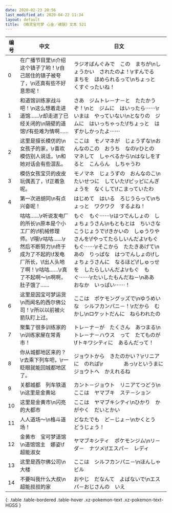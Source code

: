 ```yaml
---
date: 2020-02-23 20:56
last_modified_at: 2020-04-22 11:34
layout: default
title: 《精灵宝可梦 心金／魂银》文本 521
---
```

| 编号 | 中文 | 日文 |
| ---- | ---- | ---- |
| 0 | 在广播节目里\n介绍这个镇子了哟！\r自己居住的镇子被夸了，\n还真有些不好意思呢！ | ラジオばんぐみで　この　まちが\nしょうかい　されたのよ！\rすんでる　まちを　ほめられるって\nちょっと　くすぐったいね！ |
| 1 | 和道馆训练家战斗吧！\n这么想着走进道馆……\r却走进了已经关闭的\n隔壁的道馆\f有些难为情啊…… | さあ　ジムトレ－ナ－と　たたかうぞ！\nと　ジムに　はいったら⋯⋯\rいまは　やっていない\nとなりの　ジムに　はいっちゃった\fちょっと　はずかしかったよ⋯⋯ |
| 2 | 这里是擅长模仿的\n女孩子的家，\r喜欢模仿别人说话，\n和她对话会有些混乱。 | ここは　モノマネが　じょうずな\nおんなのこの　おうち　なの\rひとの　マネして　しゃべるから\nはなしをすると　こんらん　しちゃうわ |
| 3 | 模仿女孩宝贝的皮皮玩偶丟了，\f正着急呢。 | モノマネ　じょうずの　おんなのこ\nたいせつに　していた\fピッピにんぎょうを　なくして\fこまっていたわ |
| 4 | 第一次进胡同\n有点兴奋呢！ | はじめて　はいる　ろじうらって\nちょっと　ワクワク　するよね！ |
| 5 | 咕咕……\r听说发电厂的所长\n原本是个小工厂的\f机械修理师。\f哦\r咕咕……\r然后不断努力\n终于成为了不起的\f发电厂所长，\f出人头地了啊！\r咕咕……\r真了不起啊～\n啊啊，肚子饿了…… | もぐ　もぐ⋯⋯\rはつでんしょの　しょちょうさん\nもともとは　ちいさな　こうじょうで\fきかいの　しゅうりやさんを\fやってたらしいんだよ\rもぐ　もぐ⋯⋯\rそこから　たたきあげて\nあの　りっぱな　はつでんしょの\fしょちょうさんに　なるほど\fしゅっせを　したらしいんだよ\rもぐ　もぐ⋯⋯\rたいしたもんだね－\nああ　おなか　いっぱい⋯⋯！ |
| 6 | 这里是因宝可梦运货\n而闻名的西尔佛公司！\r所以以前被火箭队盯上过。 | ここは　ポケモングッズで\nゆうめいな　シルフカンパニ－！\rだから　むかし\nロケットだんに　ねらわれたの |
| 7 | 聚集了很多训练家的\n训练家屋在常青市！ | トレ－ナ－が　たくさん　あつまる\nトレ－ナ－ハウス　って　たてものが\fトキワシティに　あるんだって！ |
| 8 | 你从城都地区来的？\r去乘下列车吧，\r一眨眼就能回城都地区了。 | ジョウトから　きたのかい？\rリニアに　のれば\r　　　　あっ\rというまに　ジョウトへ　かえれるね |
| 9 | 关都城都　列车铁道\n这里是金黄站 | カント－ジョウト　リニアてつどう\nここは　ヤマブキ　ステ－ション |
| 10 | 这里是金黄市\n闪亮的大都市 | ここは　ヤマブキシティ\nひかり　かがやく　だいとかい |
| 11 | 人人道场～\n格斗道场！ | どなたでも　ど－じょ－\nかくとう　どうじょう！ |
| 12 | 金黄市　宝可梦道馆\n道馆馆主　娜姿\f超能淑女 | ヤマブキシティ　ポケモンジム\nリ－ダ－　ナツメ\fエスパ－　レディ |
| 13 | 这里是西尔佛公司\n大楼 | ここは　シルフカンパニ－\nほんしゃ　ビル |
| 14 | 不要叫我什么大叔\n超能叔叔的家 | おやじ　だなんて　よばないで\nエスパ－おじさんの　いえ |
{: .table .table-bordered .table-hover .xz-pokemon-text .xz-pokemon-text-HGSS }